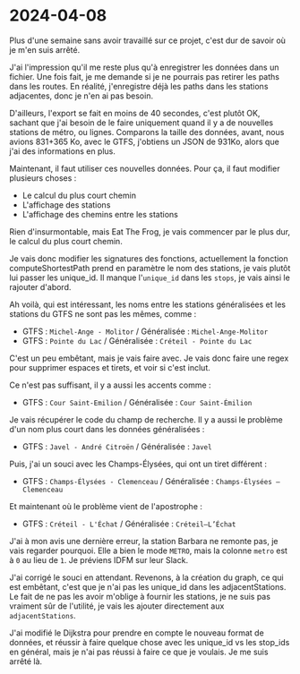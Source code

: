 # 2024-04-08

Plus d'une semaine sans avoir travaillé sur ce projet, c'est dur de savoir où je m'en suis arrêté.

J'ai l'impression qu'il me reste plus qu'à enregistrer les données dans un fichier.
Une fois fait, je me demande si je ne pourrais pas retirer les paths dans les routes. En réalité, j'enregistre déjà les
paths dans les stations adjacentes, donc je n'en ai pas besoin.

D'ailleurs, l'export se fait en moins de 40 secondes, c'est plutôt OK, sachant que j'ai besoin de le faire uniquement
quand il y a de nouvelles stations de métro, ou lignes. Comparons la taille des données, avant, nous avions 831+365 Ko,
avec le GTFS, j'obtiens un JSON de 931Ko, alors que j'ai des informations en plus.

Maintenant, il faut utiliser ces nouvelles données. Pour ça, il faut modifier plusieurs choses :

- Le calcul du plus court chemin
- L'affichage des stations
- L'affichage des chemins entre les stations

Rien d'insurmontable, mais Eat The Frog, je vais commencer par le plus dur, le calcul du plus court chemin.

Je vais donc modifier les signatures des fonctions, actuellement la fonction computeShortestPath prend en paramètre le
nom des stations, je vais plutôt lui passer les unique_id. Il manque l'`unique_id` dans les `stops`, je vais ainsi le
rajouter d'abord.

Ah voilà, qui est intéressant, les noms entre les stations généralisées et les stations du GTFS ne sont pas les mêmes,
comme :

- GTFS : `Michel-Ange - Molitor` / Généralisée : `Michel-Ange-Molitor`
- GTFS : `Pointe du Lac` / Généralisée : `Créteil - Pointe du Lac`

C'est un peu embêtant, mais je vais faire avec. Je vais donc faire une regex pour supprimer espaces et tirets, et voir
si c'est inclut.

Ce n'est pas suffisant, il y a aussi les accents comme :

- GTFS : `Cour Saint-Emilion` / Généralisée : `Cour Saint-Émilion`

Je vais récupérer le code du champ de recherche. Il y a aussi le problème d'un nom plus court dans les données
généralisées :

- GTFS : `Javel - André Citroën` / Généralisée : `Javel`

Puis, j'ai un souci avec les Champs-Élysées, qui ont un tiret différent :

- GTFS : `Champs-Élysées - Clemenceau` / Généralisée : `Champs-Élysées – Clemenceau`

Et maintenant où le problème vient de l'apostrophe :

- GTFS : `Créteil - L'Échat` / Généralisée : `Créteil–L’Échat`

J'ai à mon avis une dernière erreur, la station Barbara ne remonte pas, je vais regarder pourquoi.
Elle a bien le mode `METRO`, mais la colonne `metro` est à `0` au lieu de `1`. Je préviens IDFM sur leur Slack.

J'ai corrigé le souci en attendant. Revenons, à la création du graph, ce qui est embêtant, c'est que je n'ai pas les
unique_id dans les adjacentStations. Le fait de ne pas les avoir m'oblige à fournir les stations, je ne suis pas
vraiment sûr de l'utilité, je vais les ajouter directement aux `adjacentStations`.

J'ai modifié le Dijkstra pour prendre en compte le nouveau format de données, et réussir à faire quelque chose avec les
unique_id vs les stop_ids en général, mais je n'ai pas réussi à faire ce que je voulais. Je me suis arrêté là.
